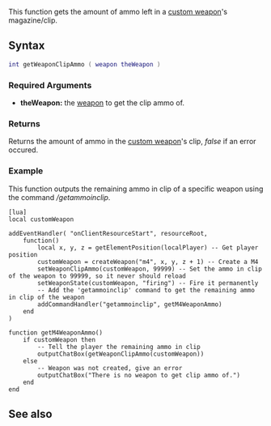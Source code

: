 This function gets the amount of ammo left in a [custom weapon](/docs/element/weapon.md "wikilink")'s magazine/clip.

Syntax
------

``` lua
int getWeaponClipAmmo ( weapon theWeapon )
```

### Required Arguments

-   **theWeapon:** the [weapon](/docs/weapon.md "wikilink") to get the clip ammo of.

### Returns

Returns the amount of ammo in the [custom weapon](/docs/element/weapon.md "wikilink")'s clip, *false* if an error occured.

### Example

This function outputs the remaining ammo in clip of a specific weapon using the command */getammoinclip*.

    [lua]
    local customWeapon

    addEventHandler( "onClientResourceStart", resourceRoot,
        function()
            local x, y, z = getElementPosition(localPlayer) -- Get player position
            customWeapon = createWeapon("m4", x, y, z + 1) -- Create a M4
            setWeaponClipAmmo(customWeapon, 99999) -- Set the ammo in clip of the weapon to 99999, so it never should reload
            setWeaponState(customWeapon, "firing") -- Fire it permanently
            -- Add the 'getammoinclip' command to get the remaining ammo in clip of the weapon
            addCommandHandler("getammoinclip", getM4WeaponAmmo)
        end
    )

    function getM4WeaponAmmo()
        if customWeapon then
            -- Tell the player the remaining ammo in clip
            outputChatBox(getWeaponClipAmmo(customWeapon))
        else
            -- Weapon was not created, give an error
            outputChatBox("There is no weapon to get clip ammo of.")
        end
    end

See also
--------
